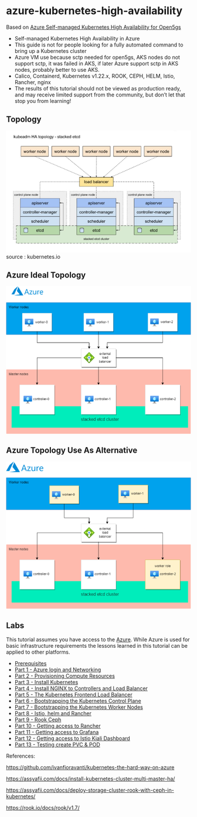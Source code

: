 # azure-kubernetes-high-availability

Based on [Azure Self-managed Kubernetes High Availability for Open5gs](https://indoslab.medium.com/3-steps-creating-self-managed-kubernetes-high-availability-in-azure-for-open5gs-part-1-8fb43180f921)

* Self-managed Kubernetes High Availability in Azure
* This guide is not for people looking for a fully automated command to bring up a Kubernetes cluster
* Azure VM use because sctp needed for open5gs, AKS nodes do not support sctp, it was failed in AKS, if later Azure support sctp in AKS nodes, probably better to use AKS.
* Calico, Containerd, Kubernetes v1.22.x, ROOK, CEPH, HELM, Istio, Rancher, nginx
* The results of this tutorial should not be viewed as production ready, and may receive limited support from the community, but don’t let that stop you from learning!

## Topology

![kubernetes.io-screenshot](docs/images/kubernetes_HA.JPG)
source : kubernetes.io

## Azure Ideal Topology
![kubernetes.azure-ideal-screenshot](docs/images/azure_k8s_HA.png)

## Azure Topology Use As Alternative
![kubernetes.azure-screenshot](docs/images/azure_k8s_HA_minus.png)


## Labs

This tutorial assumes you have access to the [Azure](https://azure.microsoft.com/). While Azure is used for basic infrastructure requirements the lessons learned in this tutorial can be applied to other platforms.

* [Prerequisites](docs/01-prerequisites.md)
* [Part 1 - Azure login and Networking](docs/02-part-01.md)
* [Part 2 - Provisioning Compute Resources](docs/03-part-02.md)
* [Part 3 - Install Kubernetes](docs/04-part-03.md)
* [Part 4 - Install NGINX to Controllers and Load Balancer](docs/05-part-04.md)
* [Part 5 - The Kubernetes Frontend Load Balancer](docs/06-part-05.md)
* [Part 6 - Bootstrapping the Kubernetes Control Plane](docs/07-part-06.md)
* [Part 7 - Bootstrapping the Kubernetes Worker Nodes](docs/08-part-07.md)
* [Part 8 - Istio, helm and Rancher](docs/09-part-08.md)
* [Part 9 - Rook Ceph](docs/10-part-09.md)
* [Part 10 - Getting access to Rancher](docs/11-part-10.md)
* [Part 11 - Getting access to Grafana](docs/12-part-11.md)
* [Part 12 - Getting access to Istio Kiali Dashboard](docs/13-part-12.md)
* [Part 13 - Testing create PVC & POD](docs/14-part-13.md)


References:

https://github.com/ivanfioravanti/kubernetes-the-hard-way-on-azure

https://assyafii.com/docs/install-kubernetes-cluster-multi-master-ha/

https://assyafii.com/docs/deploy-storage-cluster-rook-with-ceph-in-kubernetes/

https://rook.io/docs/rook/v1.7/
